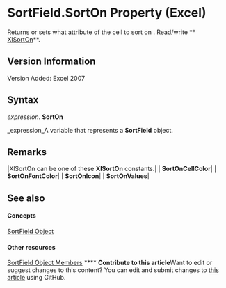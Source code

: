 
# SortField.SortOn Property (Excel)

Returns or sets what attribute of the cell to sort on . Read/write  ** [XlSortOn](d57d3dc6-2867-994f-d861-3ad797f496c4.md)**.


## Version Information

Version Added: Excel 2007 


## Syntax

 _expression_. **SortOn**

 _expression_A variable that represents a  **SortField** object.


## Remarks





|XlSortOn can be one of these  **XlSortOn** constants.|
| **SortOnCellColor**|
| **SortOnFontColor**|
| **SortOnIcon**|
| **SortOnValues**|

## See also


#### Concepts


 [SortField Object](2becf77f-c072-2060-9baf-ebcf785c05bb.md)
#### Other resources


 [SortField Object Members](f690a20f-e9aa-8ac7-2389-093707269120.md)
****   **Contribute to this article**Want to edit or suggest changes to this content? You can edit and submit changes to  [this article](https://github.com/jhershey00/VBA_Excel_Test/OpenXMLCon/articles/126b83e7-901c-639f-9bdf-5e1f85ab057a.md) using GitHub.


